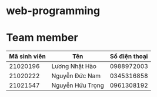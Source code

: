 # web-programming

# Team member
| Mã sinh viên | Tên              | Số điện thoại |
|--------------|------------------|---------------|
| 21020196     | Lương Nhật Hào   | 0988972003    |
| 21020222     | Nguyễn Đức Nam   | 0345316858    |
| 21021547     | Nguyễn Hữu Trọng | 0961308192    |

